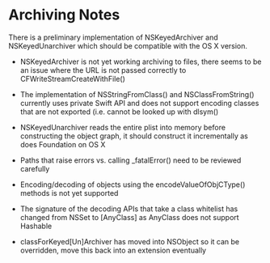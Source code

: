 # Archiving Notes

There is a preliminary implementation of NSKeyedArchiver and NSKeyedUnarchiver which should be compatible with the OS X version.

* NSKeyedArchiver is not yet working archiving to files, there seems to be an issue where the URL is not passed correctly to CFWriteStreamCreateWithFile()

* The implementation of NSStringFromClass() and NSClassFromString() currently uses private Swift API and does not support encoding classes that are not exported (i.e. cannot be looked up with dlsym()

* NSKeyedUnarchiver reads the entire plist into memory before constructing the object graph, it should construct it incrementally as does Foundation on OS X

* Paths that raise errors vs. calling _fatalError() need to be reviewed carefully

* Encoding/decoding of objects using the encodeValueOfObjCType() methods is not yet supported

* The signature of the decoding APIs that take a class whitelist has changed from NSSet to [AnyClass] as AnyClass does not support Hashable

* classForKeyed[Un]Archiver has moved into NSObject so it can be overridden, move this back into an extension eventually


